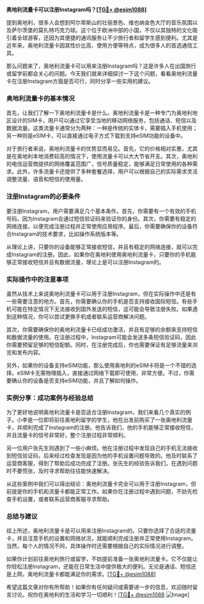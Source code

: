 **奥地利流量卡可以注册Instagram吗？[[TG💪+ @esim1088](https://t.me/s/esim1088)]**

提到奥地利，很多人会想到阿尔卑斯山的壮丽景色、维也纳金色大厅的音乐氛围以及萨尔茨堡的莫扎特巧克力球。这个位于欧洲中部的小国，不仅以其独特的文化吸引着全球游客，还因为其便捷的通讯服务让不少旅行者和留学生感到便利。尤其是近年来，奥地利流量卡因其性价比高、使用方便等特点，成为很多人的首选通信工具。

那么问题来了，奥地利流量卡可以用来注册Instagram吗？这是许多人在出国旅行或留学前都会关心的问题。今天我们就来详细探讨一下这个问题，看看奥地利流量卡在注册Instagram方面是否可行，同时分享一些实用的建议。

### 奥地利流量卡的基本情况

首先，让我们了解一下奥地利流量卡是什么。奥地利流量卡是一种专门为奥地利地区设计的SIM卡，用户可以通过它享受当地的移动网络服务，包括通话、短信以及数据流量。这类流量卡通常分为两种：一种是传统的实体卡，需要插入手机使用；另一种则是eSIM卡，可以直接通过电子方式下载到支持eSIM功能的设备中。

对于旅行者来说，奥地利流量卡的优势显而易见。首先，它的价格相对实惠，尤其是在奥地利本地消费较高的情况下，使用流量卡可以大大节省开支。其次，奥地利的电信运营商提供的网络覆盖范围广，信号质量稳定，能够满足日常使用的各种需求。此外，许多流量卡还提供了多种套餐选择，用户可以根据自己的实际需求灵活调整流量、语音和短信的使用量。

### 注册Instagram的必要条件

要注册Instagram，用户需要满足几个基本条件。首先，你需要有一个有效的手机号码，因为Instagram会通过短信验证码来验证你的身份。其次，你需要有稳定的网络连接，以便完成注册过程并正常使用应用程序。最后，你需要确保你的设备符合Instagram的技术要求，比如操作系统版本等。

从理论上讲，只要你的设备能够正常接收短信，并且有稳定的网络连接，就可以完成Instagram的注册。因此，如果你在奥地利使用奥地利流量卡，只要你的手机能够正常接收短信并且有数据流量，理论上是可以注册Instagram的。

### 实际操作中的注意事项

虽然从技术上来说奥地利流量卡可以用于注册Instagram，但在实际操作中还是有一些需要注意的地方。首先，你需要确认你的手机是否支持接收国际短信。有些手机可能在特定情况下无法接收到国外发送的短信，这可能会导致注册失败。如果遇到这种情况，你可以尝试更换手机或者联系运营商解决问题。

其次，你需要确保你的奥地利流量卡已经成功激活，并且有足够的余额来支持短信和数据流量的使用。在注册过程中，Instagram可能会发送多条短信验证码，因此你需要预留足够的短信配额。同时，在注册完成后，你也需要保证有足够流量来浏览和发布内容。

另外，如果你的设备支持eSIM功能，那么使用奥地利的eSIM卡将是一个不错的选择。eSIM卡无需物理插入，直接通过网络下载即可使用，非常方便。不过，你需要确认你的设备是否支持eSIM功能，并且了解如何操作。

### 实例分享：成功案例与经验总结

为了更好地说明奥地利流量卡是否适合注册Instagram，我们来看几个真实的例子。小李是一位即将前往奥地利留学的学生，他在出发前购买了一张奥地利流量卡，并顺利完成了Instagram的注册。他告诉我们，他的手机能够正常接收短信，并且流量卡的信号非常好，整个注册过程非常顺利。

另一位用户张先生则遇到了一些小麻烦。他在注册过程中发现自己的手机无法接收到短信验证码，后来经过检查发现是因为他的手机设置问题导致的。他及时联系了运营商客服，得到了帮助后成功完成了注册。张先生的经验告诉我们，在遇到问题时不要慌张，及时寻求帮助往往能快速解决。

从这些案例中我们可以得出结论：奥地利流量卡完全可以用于注册Instagram，但前提是你的手机和流量卡都能正常工作。如果你在注册过程中遇到问题，不妨先检查手机设置，或者联系运营商客服寻求帮助。

### 总结与建议

综上所述，奥地利流量卡是可以用来注册Instagram的。只要你选择了合适的流量卡，并且注意手机的设置和网络状况，就能顺利完成注册并正常使用Instagram。当然，每个人的情况不同，具体操作时还需要根据自己的实际情况进行调整。

如果你计划前往奥地利旅行或留学，不妨提前准备一张奥地利流量卡。它不仅能让你轻松注册Instagram，还能在日常生活中提供极大的便利。无论是通话、短信还是上网，奥地利流量卡都能满足你的需求。[[TG💪+ @esim1088](https://t.me/s/esim1088)]

希望这篇文章对你有所帮助！如果你有任何疑问或需要进一步的信息，欢迎随时留言讨论。祝你在奥地利的生活和学习一切顺利！[[TG💪+ @esim1088](https://t.me/s/esim1088) ![Image](https://i.postimg.cc/4NQfJmqS/Snipaste-2025-05-13-00-14-12.png)]